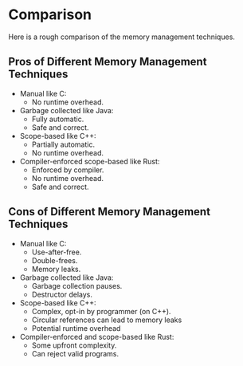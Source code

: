 # Comparison

Here is a rough comparison of the memory management techniques.

## Pros of Different Memory Management Techniques

- Manual like C:
  - No runtime overhead.
- Garbage collected like Java:
  - Fully automatic.
  - Safe and correct.
- Scope-based like C++:
  - Partially automatic.
  - No runtime overhead.
- Compiler-enforced scope-based like Rust:
  - Enforced by compiler.
  - No runtime overhead.
  - Safe and correct.

## Cons of Different Memory Management Techniques

- Manual like C:
  - Use-after-free.
  - Double-frees.
  - Memory leaks.
- Garbage collected like Java:
  - Garbage collection pauses.
  - Destructor delays.
- Scope-based like C++:
  - Complex, opt-in by programmer (on C++).
  - Circular references can lead to memory leaks
  - Potential runtime overhead
- Compiler-enforced and scope-based like Rust:
  - Some upfront complexity.
  - Can reject valid programs.
